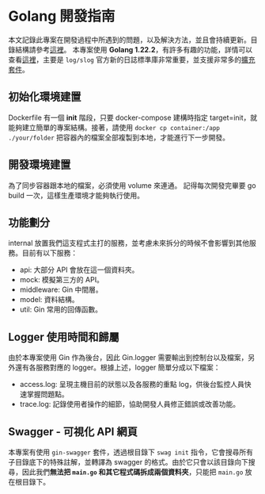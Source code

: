 # Golang 開發指南
本文記錄此專案在開發過程中所遇到的問題，以及解決方法，並且會持續更新。目錄結構請參考[這裡](https://github.com/golang-standards/project-layout/blob/master/README_zh-TW.md)。
本專案使用 **Golang 1.22.2**，有許多有趣的功能，詳情可以查看[這裡](https://tonybai.com/2023/04/26/go-1-21-foresight/)，主要是 `log/slog` 官方新的日誌標準庫非常重要，並支援非常多的[擴充套件](https://github.com/go-slog/awesome-slog?tab=readme-ov-file)。

## 初始化環境建置
Dockerfile 有一個 **init** 階段，只要 docker-compose 建構時指定 target=init，就能夠建立簡單的專案結構。接著，請使用 `docker cp container:/app ./your/folder` 把容器內的檔案全部複製到本地，才能進行下一步開發。

## 開發環境建置
為了同步容器跟本地的檔案，必須使用 volume 來連通。
記得每次開發完畢要 go build 一次，這樣生產環境才能夠執行使用。

## 功能劃分
internal 放置我們這支程式主打的服務，並考慮未來拆分的時候不會影響到其他服務。目前有以下服務：
- api: 大部分 API 會放在這一個資料夾。
- mock: 模擬第三方的 API。
- middleware: Gin 中間層。
- model: 資料結構。
- util: Gin 常用的回傳函數。

## Logger 使用時間和歸屬
由於本專案使用 Gin 作為後台，因此 Gin.logger 需要輸出到控制台以及檔案，另外還有各服務對應的 logger。根據上述，logger 簡單分成以下檔案：
- access.log: 呈現主機目前的狀態以及各服務的重點 log，供後台監控人員快速掌握問題點。
- trace.log: 記錄使用者操作的細節，協助開發人員修正錯誤或改善功能。

## Swagger - 可視化 API 網頁
本專案有使用 `gin-swagger` 套件，透過根目錄下 `swag init` 指令，它會搜尋所有子目錄底下的特殊註解，並轉譯為 swagger 的格式。由於它只會以該目錄向下搜尋，因此我們**無法把 `main.go` 和其它程式碼拆成兩個資料夾**，只能把 `main.go` 放在根目錄下。